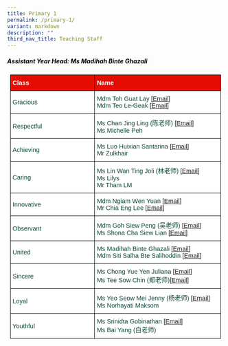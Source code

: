 ```yaml
---
title: Primary 1
permalink: /primary-1/
variant: markdown
description: ""
third_nav_title: Teaching Staff
---
```

<h5 style="color:#000000">Assistant Year Head: Ms Madihah Binte Ghazali</h5><style type="text/css">
.tg  {border-collapse:collapse;border-spacing:0;margin:0px auto;}
.tg td{border-color:black;border-style:solid;border-width:1px;font-family:Arial, sans-serif;font-size:14.5px;
  overflow:hidden;padding:10px 5px;word-break:normal;}
.tg th{border-color:black;border-style:solid;border-width:1px;font-family:Arial, sans-serif;font-size:14.5px;
  font-weight:normal;overflow:hidden;padding:10px 5px;word-break:normal;}
.tg .tg-yhj3{background-color:#FFF;color:#0C463A;text-align:left;vertical-align:middle}
.tg .tg-feqv{background-color:#E40D03;color:#666;font-weight:bold;text-align:left;vertical-align:middle}
.tg .tg-o5fr{background-color:#FFF;color:#FD6500;text-align:left;vertical-align:middle}
</style>

<style type="text/css">
.tg  {border-collapse:collapse;border-spacing:0;margin:0px auto;}
.tg td{border-color:black;border-style:solid;border-width:1px;font-family:Arial, sans-serif;font-size:14.5px;
  overflow:hidden;padding:10px 5px;word-break:normal;}
.tg th{border-color:black;border-style:solid;border-width:1px;font-family:Arial, sans-serif;font-size:14.5px;
  font-weight:normal;overflow:hidden;padding:10px 5px;word-break:normal;}
.tg .tg-yhj3{background-color:#FFF;color:#0C463A;text-align:left;vertical-align:middle}
.tg .tg-feqv{background-color:#E40D03;color:#666;font-weight:bold;text-align:left;vertical-align:middle}
.tg .tg-o5fr{background-color:#FFF;color:#FD6500;text-align:left;vertical-align:middle}
</style>

<table class="tg" style="undefined;table-layout: fixed; width: 491px">
</table><table class="tg" style="undefined;table-layout: fixed; width: 491px">
<colgroup>
<col style="width: 200px">
<col style="width: 300px">
</colgroup>

<tbody>
  <tr>
    <td class="tg-feqv"><span style="color:#FFFFFF;background-color:#E40D03">Class</span></td>
    <td class="tg-feqv"><span style="color:#FFFFFF;background-color:#E40D03">Name</span></td>
  </tr>
		<tr>
    <td class="tg-yhj3">Gracious</td>
    <td class="tg-yhj3">Mdm Toh Guat Lay <a target="_blank" rel="noopener noreferrer nofollow" href="mailto:toh_guat_lay@schools.gov.sg">[Email]</a><br>
Mdm Teo Le-Geak <a target="_blank" rel="noopener noreferrer nofollow" href="mailto:teo_le_geak@schools.gov.sg">[Email]</a></td></tr>
		<tr>
    <td class="tg-yhj3">Respectful</td>
    <td class="tg-yhj3">Ms Chan Jing Ling (陈老师) <a target="_blank" rel="noopener noreferrer nofollow" href="mailto:chan_jing_ling@schools.gov.sg">[Email]</a><br>
			Ms Michelle Peh </td></tr>
	<tr>
    <td class="tg-yhj3">Achieving</td>
    <td class="tg-yhj3">Ms Luo Huixian Santarina <a target="_blank" rel="noopener noreferrer nofollow" href="mailto:luo_huixian_santarina@schools.gov.sg">[Email]</a><br>
Mr Zulkhair </td></tr>
<tr><td class="tg-yhj3">Caring</td>
    <td class="tg-yhj3">Ms Lin Wan Ting Joli (林老师) <a target="_blank" rel="noopener noreferrer nofollow" href="mailto:lin_wanting_joli@schools.gov.sg">[Email]</a><br>
Ms Lilys<br>Mr Tham LM	 </td></tr>
<tr>
    <td class="tg-yhj3">Innovative</td>
    <td class="tg-yhj3">Mdm Ngiam Wen Yuan <a target="_blank" rel="noopener noreferrer nofollow" href="mailto:ngiam_wen_yuan@schools.gov.sg">[Email]</a><br>
			Mr Chia Eng Lee <a target="_blank" rel="noopener noreferrer nofollow" href="mailto:chia_eng_lee_a@schools.gov.sg">[Email]</a></td></tr>
			<tr>
    <td class="tg-yhj3">Observant</td>
    <td class="tg-yhj3">Mdm Goh Siew Peng (吴老师) <a target="_blank" rel="noopener noreferrer nofollow" href="mailto:goh_siew_peng@schools.gov.sg">[Email]</a><br>
			Ms Shona Cha Siew Lian <a target="_blank" rel="noopener noreferrer nofollow" href="mailto:shona_cha_siew_lian@schools.gov.sg">[Email]</a></td></tr>
				<tr>
    <td class="tg-yhj3">United</td>
    <td class="tg-yhj3">Ms Madihah Binte Ghazali <a target="_blank" rel="noopener noreferrer nofollow" href="mailto:madihah_ghazali@schools.gov.sg">[Email]</a><br>
			Mdm Siti Salha Bte Salihoddin <a target="_blank" rel="noopener noreferrer nofollow" href="mailto:siti_salha_salihoddin@schools.gov.sg">[Email]</a></td></tr>
		<tr>
    <td class="tg-yhj3">Sincere</td>
    <td class="tg-yhj3">Ms Chong Yue Yen Juliana <a target="_blank" rel="noopener noreferrer nofollow" href="mailto:chong_yue_yen_juliana@schools.gov.sg">[Email]</a><br>
			Ms Tee Sow Chin (郑老师)<a target="_blank" rel="noopener noreferrer nofollow" href="mailto:tee_sow_chin@schools.gov.sg">[Email]</a></td></tr>
		<tr>
    <td class="tg-yhj3">Loyal</td>
    <td class="tg-yhj3">Ms Yeo Seow Mei Jenny (杨老师) <a target="_blank" rel="noopener noreferrer nofollow" href="mailto:jenny_yeo_seow_mei@schools.gov.sg">[Email]</a><br>
			Ms Norhayati Maksom 	</td></tr>
		<tr>
    <td class="tg-yhj3">Youthful</td>
    <td class="tg-yhj3">Ms Srinidta Gobinathan <a target="_blank" rel="noopener noreferrer nofollow" href="mailto:srinidta_gobinathan@schools.gov.sg">[Email]</a><br>
			Ms Bai Yang (白老师)<a></a></td></tr>
</tbody>
</table>